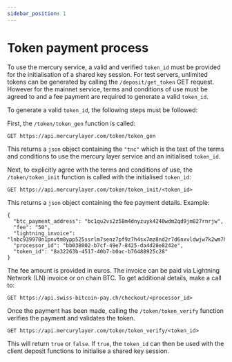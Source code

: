 ```yaml
---
sidebar_position: 1
---
```


# Token payment process

To use the mercury service, a valid and verified `token_id` must be provided for the initialisation of a shared key session. For test servers, unlimited tokens can be generated by calling the `/deposit/get_token` GET request. However for the mainnet service, terms and conditions of use must be agreed to and a fee payment are required to generate a valid `token_id`. 

To generate a valid `token_id`, the following steps must be followed:

First, the `/token/token_gen` function is called:

`GET https://api.mercurylayer.com/token/token_gen`

This returns a `json` object containing the `"tnc"` which is the text of the terms and conditions to use the mercury layer service and an initialised `token_id`. 

Next, to explicitly agree with the terms and conditions of use, the `/token/token_init` function is called with the initialised `token_id`:

`GET https://api.mercurylayer.com/token/token_init/<token_id>`

This returns a `json` object containing the fee payment details.  Example:

```
{
  "btc_payment_address": "bc1qu2vs2z58m4dnyzuyk4240wdm2qd9jm827rnrjw",
  "fee": "50",
  "lightning_invoice": "lnbc939970n1pnvtm8ypp525ssrlm7senz7pf9z7h4sx7mz8nd2r7d6nxvldwjw7k2wm7hs8eqdp68psnxv3jxcekytf5x5cnwtf5xp3rwttzxpskxttzxumrgwpc8yer2cej8qcqzzsxqzjcsp5rd992e42ff4my6safcjce3gs0cz74rsuyffhqpragclzzkfw0lcq9qxpqysgq83hpdfxvsgh6ve8afvj38f2uuhg6nzm042sz98ge4qknfrcurlr8n3prw5qtmvjvcc7lpkhrfvm09ex5q3v6aq3tsprq958fakkrljgp2zfy80",
  "processor_id": "bb038002-b7cf-49e7-8425-da4d28e8242e",
  "token_id": "8a32263b-4517-40b7-b0ac-b76488925c28"
}
```

The fee amount is provided in euros. The invoice can be paid via Lightning Network (LN) invoice or on chain BTC. To get additional details, make a call to:

`GET https://api.swiss-bitcoin-pay.ch/checkout/<processor_id>`

Once the payment has been made, calling the `/token/token_verify` function verifies the payment and validates the token. 

`GET https://api.mercurylayer.com/token/token_verify/<token_id>`

This will return `true` or `false`. If `true`, the `token_id` can then be used with the client deposit functions to initialise a shared key session. 
